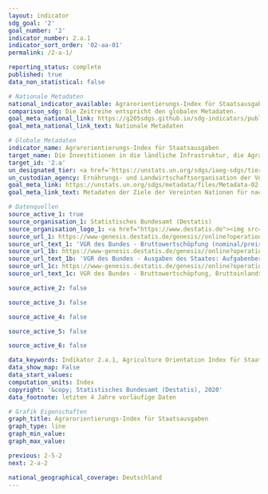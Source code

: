 ```yaml
---
layout: indicator
sdg_goal: '2'
goal_number: '2'
indicator_number: 2.a.1
indicator_sort_order: '02-aa-01'
permalink: /2-a-1/

reporting_status: complete
published: true
data_non_statistical: false

# Nationale Metadaten
national_indicator_available: Agrarorientierungs-Index für Staatsausgaben
comparison_sdg: Die Zeitreihe entspricht den globalen Metadaten.
goal_meta_national_link: https://g205sdgs.github.io/sdg-indicators/public/MetaDe/2.a.1.pdf
goal_meta_national_link_text: Nationale Metadaten

# Globale Metadaten
indicator_name: Agrarorientierungs-Index für Staatsausgaben
target_name: Die Investitionen in die ländliche Infrastruktur, die Agrarforschung und landwirtschaftliche Beratungsdienste, die Technologieentwicklung sowie Genbanken für Pflanzen und Nutztiere erhöhen, unter anderem durch verstärkte internationale Zusammenarbeit, um die landwirtschaftliche Produktionskapazität in den Entwicklungsländern und insbesondere den am wenigsten entwickelten Ländern zu verbessern
target_id: '2.a'
un_designated_tier: <a href='https://unstats.un.org/sdgs/iaeg-sdgs/tier-classification/' title='Klicken Sie hier um weitere Informationen zur UN-Tier-Klassifikation zu erhalten.'>Tier I</a>
un_custodian_agency: Ernährungs- und Landwirtschaftsorganisation der Vereinten Nationen (FAO)
goal_meta_link: https://unstats.un.org/sdgs/metadata/files/Metadata-02-0A-01.pdf
goal_meta_link_text: Metadaten der Ziele der Vereinten Nationen für nachhaltige Entwicklung

# Datenquellen
source_active_1: true
source_organisation_1: Statistisches Bundesamt (Destatis)
source_organisation_logo_1: <a href="https://www.destatis.de"><img src="https://g205sdgs.github.io/sdg-indicators/public/OrgImgDe/destatis.png" alt="Logo destatis" style="height:60px; width:148px"/></a>
source_url_1: https://www-genesis.destatis.de/genesis//online?operation=table&code=81000-0013&bypass=true&language=de
source_url_text_1: 'VGR des Bundes - Bruttowertschöpfung (nominal/preisbereinigt): Wirtschaftsbereiche - GENESIS online 81000-0013'
source_url_1b: https://www-genesis.destatis.de/genesis//online?operation=table&code=81000-0138&bypass=true&language=de
source_url_text_1b: 'VGR des Bundes - Ausgaben des Staates: Aufgabenbereiche des Staates (COFOG) - GENESIS online 81000-0138'
source_url_1c: https://www-genesis.destatis.de/genesis//online?operation=table&code=81000-0001&bypass=true&language=de
source_url_text_1c: VGR des Bundes - Bruttowertschöpfung, Bruttoinlandsprodukt (nominal/preisbereinigt) - GENESIS online 81000-0001

source_active_2: false

source_active_3: false

source_active_4: false

source_active_5: false

source_active_6: false

data_keywords: Indikator 2.a.1, Agriculture Orientation Index für Staatsausgaben
data_show_map: False
data_start_values: 
computation_units: Index
copyright: '&copy; Statistisches Bundesamt (Destatis), 2020'
data_footnote: letzten 4 Jahre vorläufige Daten

# Grafik Eigenschaften
graph_title: Agrarorientierungs-Index für Staatsausgaben
graph_type: line
graph_min_value: 
graph_max_value: 

previous: 2-5-2
next: 2-a-2

national_geographical_coverage: Deutschland
---
```


<span></span>